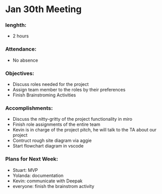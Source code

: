# Jan 30th Meeting

### lenghth: 
- 2 hours

### Attendance: 
- No absence

### Objectives:
  - Discuss roles needed for the project
  - Assign team member to the roles by their preferences
  - Finish Brainstroming Activities

### Accomplishments:
- Discuss the nitty-gritty of the project functionality in miro
- Finish role assignments of the entire team
- Kevin is in charge of the project pitch, he will talk to the TA about our project
- Contruct rough site diagram via aggie
- Start flowchart diagram in vscode

### Plans for Next Week:
- Stuart: MVP
- Yolanda: documentation
- Kevin: communicate with Deepak
- everyone: finish the brainstrom activity

